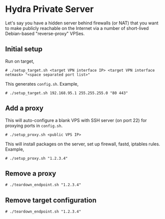 # Hydra Private Server

Let's say you have a hidden server behind firewalls (or NAT) that you want to make publicly reachable on the Internet via a number of short-lived Debian-based "reverse-proxy" VPSes.

## Initial setup

Run on target,
```
# ./setup_target.sh <target VPN interface IP> <target VPN interface netmask> "<space separated port list>"
```
This generates `config.sh`.
Example,
```
# ./setup_target.sh 192.168.95.1 255.255.255.0 "80 443"
```

## Add a proxy

This will auto-configure a blank VPS with SSH server (on port 22) for proxying ports in `config.sh`.
```
# ./setup_proxy.sh <public VPS IP>
```
This will install packages on the server, set up firewall, fastd, iptables rules.
Example,
```
# ./setup_proxy.sh "1.2.3.4"
```

## Remove a proxy

```
# ./teardown_endpoint.sh "1.2.3.4"
```

## Remove target configuration

```
# ./teardown_endpoint.sh "1.2.3.4"
```
